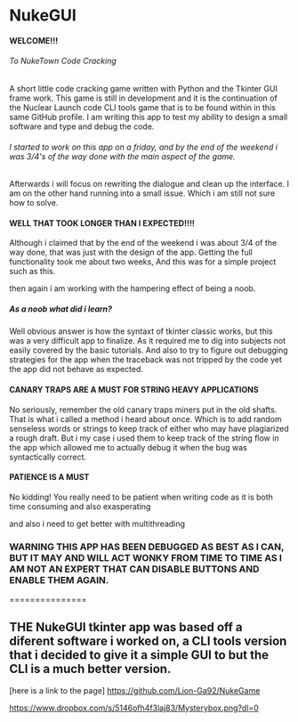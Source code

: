 # NukeGUI

#### WELCOME!!!
###### To NukeTown Code Cracking
A short little code cracking game written with Python and the Tkinter GUI frame work. This game is still in development and it is the continuation of the Nuclear Launch code CLI tools game that is to be found within in this same GitHub profile.  I am writing this app to test my ability to design a small software and type and debug the code. 

###### I started to work on this app on a friday, and by the end of the weekend i was 3/4's of the way done with the main aspect of the game. 

Afterwards i will focus on rewriting the dialogue and clean up the interface. I am on the other hand running into a small issue. Which i am still not sure how to solve.


#### WELL THAT TOOK LONGER THAN I EXPECTED!!!! 
Although i claimed that by the end of the weekend i was about 3/4 of the way done, that was just with the design of the app. Getting the full functionality took me about two weeks, And this was for a simple project such as this. 

then again i am working with the hampering effect of being a noob.

##### As a noob what did i learn? 
Well obvious answer is how the syntaxt of tkinter classic works, but this was a very difficult app to finalize. As it required me to dig into subjects not easily covered by the basic tutorials. And also to try to figure out debugging strategies for the app when the traceback was not tripped by the code yet the app did not behave as expected. 

#### CANARY TRAPS ARE A MUST FOR STRING HEAVY APPLICATIONS
No seriously, remember the old canary traps miners put in the old shafts. That is what i called a method i heard about once. Which is to add random senseless words or strings to keep track of either who may have plagiarized a rough draft. But i my case i used them to keep track of the string flow in the app which allowed me to actually debug it when the bug was syntactically correct. 

#### PATIENCE IS A MUST 
No kidding! You really need to be patient when writing code as it is both time consuming and also exasperating 

and also i need to get better with multithreading 

### WARNING THIS APP HAS BEEN DEBUGGED AS BEST AS I CAN, BUT IT MAY AND WILL ACT WONKY FROM TIME TO TIME AS I AM NOT AN EXPERT THAT CAN DISABLE BUTTONS AND ENABLE THEM AGAIN. 

===============

## THE NukeGUI tkinter app was based off a diferent software i worked on, a CLI tools version that i decided to give it a simple GUI to but the CLI is a much better version. 

[here is a link to the page] https://github.com/Lion-Ga92/NukeGame



https://www.dropbox.com/s/5146ofh4f3laj83/Mysterybox.png?dl=0

